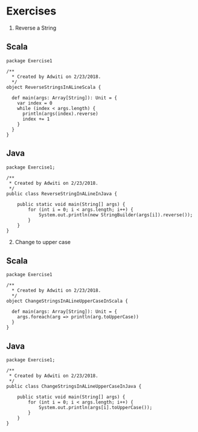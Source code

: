 # Exercises

1. Reverse a String 

## Scala

    package Exercise1
    
    /**
      * Created by Adwiti on 2/23/2018.
      */
    object ReverseStringsInALineScala {
    
      def main(args: Array[String]): Unit = {
        var index = 0
        while (index < args.length) {
          println(args(index).reverse)
          index += 1
        }
      }
    }

## Java

    package Exercise1;
    
    /**
     * Created by Adwiti on 2/23/2018.
     */
    public class ReverseStringInALineInJava {
    
        public static void main(String[] args) {
            for (int i = 0; i < args.length; i++) {
                System.out.println(new StringBuilder(args[i]).reverse());
            }
        }
    }

2. Change to upper case

## Scala

    package Exercise1
    
    /**
      * Created by Adwiti on 2/23/2018.
      */
    object ChangeStringsInALineUpperCaseInScala {
    
      def main(args: Array[String]): Unit = {
        args.foreach(arg => println(arg.toUpperCase))
      }
    }

## Java

    package Exercise1;
    
    /**
     * Created by Adwiti on 2/23/2018.
     */
    public class ChangeStringsInALineUpperCaseInJava {
    
        public static void main(String[] args) {
            for (int i = 0; i < args.length; i++) {
                System.out.println(args[i].toUpperCase());
            }
        }
    }
